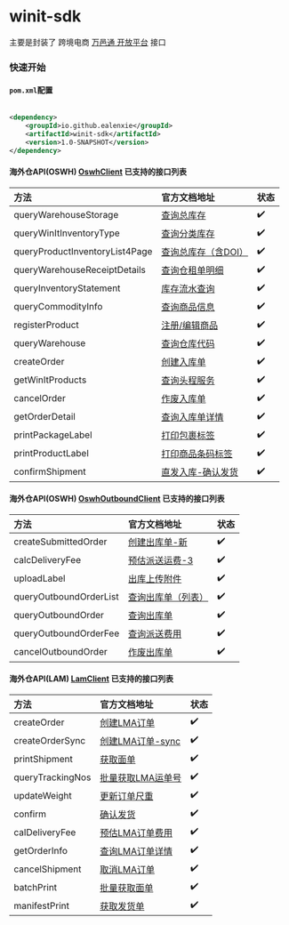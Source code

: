 winit-sdk
======

主要是封装了 跨境电商 [万邑通 开放平台](https://developer.winit.com.cn/document/detail/id/14.html) 接口

### 快速开始

#### `pom.xml`配置

```xml

<dependency>
    <groupId>io.github.ealenxie</groupId>
    <artifactId>winit-sdk</artifactId>
    <version>1.0-SNAPSHOT</version>
</dependency>
```

#### 海外仓API(OSWH) [OswhClient](https://github.com/EalenXie/sdk-all/blob/main/winit-sdk/src/main/java/io/github/ealenxie/winit/oswh/OswhClient.java) 已支持的接口列表

| 方法                             | 官方文档地址                                                                   | 状态  |
|:-------------------------------|:-------------------------------------------------------------------------|:----|
| queryWarehouseStorage          | [查询总库存](https://developer.winit.com.cn/document/detail/id/44.html)       | ✔️  |
| queryWinItInventoryType        | [查询分类库存](https://developer.winit.com.cn/document/detail/id/297.html)     | ✔️  |
| queryProductInventoryList4Page | [查询总库存（含DOI）](https://developer.winit.com.cn/document/detail/id/58.html) | ✔️  |
| queryWarehouseReceiptDetails   | [查询仓租单明细](https://developer.winit.com.cn/document/detail/id/231.html)    | ✔️  |
| queryInventoryStatement        | [库存流水查询](https://developer.winit.com.cn/document/detail/id/254.html)     | ✔️  |
| queryCommodityInfo             | [查询商品信息](https://developer.winit.com.cn/document/detail/id/17.html)      | ✔️  |
| registerProduct                | [注册/编辑商品](https://developer.winit.com.cn/document/detail/id/15.html)     | ✔️  |
| queryWarehouse                 | [查询仓库代码](https://developer.winit.com.cn/document/detail/id/43.html)      | ✔️  |
| createOrder                    | [创建入库单](https://developer.winit.com.cn/document/detail/id/141.html)      | ✔️  |
| getWinItProducts               | [查询头程服务](https://developer.winit.com.cn/document/detail/id/28.html)      | ✔️  |
| cancelOrder                    | [作废入库单](https://developer.winit.com.cn/document/detail/id/285.html)      | ✔️  |
| getOrderDetail                 | [查询入库单详情](https://developer.winit.com.cn/document/detail/id/39.html)     | ✔️  |
| printPackageLabel              | [打印包裹标签](https://developer.winit.com.cn/document/detail/id/31.html)      | ✔️  |
| printProductLabel              | [打印商品条码标签](https://developer.winit.com.cn/document/detail/id/19.html)    | ✔️  |
| confirmShipment                | [直发入库-确认发货](https://developer.winit.com.cn/document/detail/id/300.html)  | ✔️  |

#### 海外仓API(OSWH) [OswhOutboundClient](https://github.com/EalenXie/sdk-all/blob/main/winit-sdk/src/main/java/io/github/ealenxie/winit/oswh/OswhOutboundClient.java) 已支持的接口列表

| 方法                     | 官方文档地址                                                                | 状态  |
|:-----------------------|:----------------------------------------------------------------------|:----|
| createSubmittedOrder   | [创建出库单-新](https://developer.winit.com.cn/document/detail/id/247.html) | ✔️  |
| calcDeliveryFee        | [预估派送运费-3](https://developer.winit.com.cn/document/detail/id/96.html) | ✔️  |
| uploadLabel            | [出库上传附件](https://developer.winit.com.cn/document/detail/id/299.html)  | ✔️  |
| queryOutboundOrderList | [查询出库单（列表）](https://developer.winit.com.cn/document/detail/id/54.htm) | ✔️  |
| queryOutboundOrder     | [查询出库单](https://developer.winit.com.cn/document/detail/id/55.html)    | ✔️  |
| queryOutboundOrderFee  | [查询派送费用](https://developer.winit.com.cn/document/detail/id/145.html)  | ✔️  |
| cancelOutboundOrder    | [作废出库单](https://developer.winit.com.cn/document/detail/id/276.html)   | ✔️  |

#### 海外仓API(LAM) [LamClient](https://github.com/EalenXie/sdk-all/blob/main/winit-sdk/src/main/java/io/github/ealenxie/winit/lam/LamClient.java) 已支持的接口列表

| 方法               | 官方文档地址                                                                     | 状态  |
|:-----------------|:---------------------------------------------------------------------------|:----|
| createOrder      | [创建LMA订单](https://developer.winit.com.cn/document/detail/id/201.html)      | ✔️  |
| createOrderSync  | [创建LMA订单-sync](https://developer.winit.com.cn/document/detail/id/309.html) | ✔️  |
| printShipment    | [获取面单](https://developer.winit.com.cn/document/detail/id/202.html)         | ✔️  |
| queryTrackingNos | [批量获取LMA运单号](https://developer.winit.com.cn/document/detail/id/205.html)   | ✔️  |
| updateWeight     | [更新订单尺重](https://developer.winit.com.cn/document/detail/id/303.html)       | ✔️  |
| confirm          | [确认发货](https://developer.winit.com.cn/document/detail/id/169.html)         | ✔️  |
| calDeliveryFee   | [预估LMA订单费用](https://developer.winit.com.cn/document/detail/id/259.html)    | ✔️  |
| getOrderInfo     | [查询LMA订单详情](https://developer.winit.com.cn/document/detail/id/167.html)    | ✔️  |
| cancelShipment   | [取消LMA订单](https://developer.winit.com.cn/document/detail/id/170.html)      | ✔️  |
| batchPrint       | [批量获取面单](https://developer.winit.com.cn/document/detail/id/203.html)       | ✔️  |
| manifestPrint    | [获取发货单](https://developer.winit.com.cn/document/detail/id/173.html)        | ✔️  |
